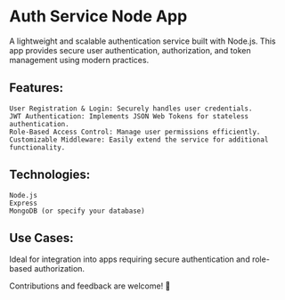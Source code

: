 # Auth Service Node App

A lightweight and scalable authentication service built with Node.js. This app provides secure user authentication, authorization, and token management using modern practices.
##  Features:

    User Registration & Login: Securely handles user credentials.
    JWT Authentication: Implements JSON Web Tokens for stateless authentication.
    Role-Based Access Control: Manage user permissions efficiently.
    Customizable Middleware: Easily extend the service for additional functionality.

## Technologies:

    Node.js
    Express
    MongoDB (or specify your database)

## Use Cases:

Ideal for integration into apps requiring secure authentication and role-based authorization.

Contributions and feedback are welcome! 🚀
